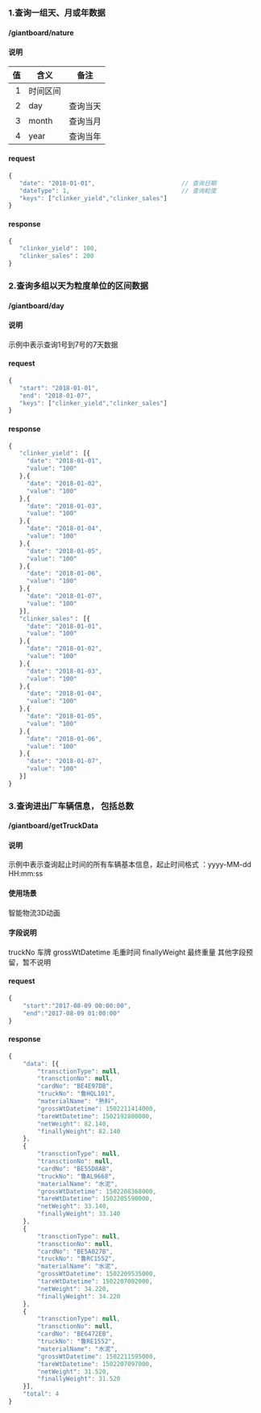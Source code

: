 ### 1.查询一组天、月或年数据

#### /giantboard/nature
#### 说明

|值|含义|备注|
| -: | - | - |
|1|时间区间||
|2|day|查询当天|
|3|month|查询当月|
|4|year|查询当年|
#### request

``` javascript
{
   "date": "2018-01-01",                        // 查询日期
   "dateType": 1,                               // 查询粒度
   "keys": ["clinker_yield","clinker_sales"]
}
```

#### response

``` javascript
{
   "clinker_yield"： 100,
   "clinker_sales"： 200
}
```

### 2.查询多组以天为粒度单位的区间数据

#### /giantboard/day

#### 说明
示例中表示查询1号到7号的7天数据
#### request

``` javascript
{
   "start": "2018-01-01",
   "end": "2018-01-07",
   "keys": ["clinker_yield","clinker_sales"]
}
```

#### response

``` javascript
{
   "clinker_yield"： [{
     "date": "2018-01-01",
     "value": "100"
   },{
     "date": "2018-01-02",
     "value": "100"
   },{
     "date": "2018-01-03",
     "value": "100"
   },{
     "date": "2018-01-04",
     "value": "100"
   },{
     "date": "2018-01-05",
     "value": "100"
   },{
     "date": "2018-01-06",
     "value": "100"
   },{
     "date": "2018-01-07",
     "value": "100"
   }],
   "clinker_sales"： [{
     "date": "2018-01-01",
     "value": "100"
   },{
     "date": "2018-01-02",
     "value": "100"
   },{
     "date": "2018-01-03",
     "value": "100"
   },{
     "date": "2018-01-04",
     "value": "100"
   },{
     "date": "2018-01-05",
     "value": "100"
   },{
     "date": "2018-01-06",
     "value": "100"
   },{
     "date": "2018-01-07",
     "value": "100"
   }]
}
```

### 3.查询进出厂车辆信息， 包括总数

#### /giantboard/getTruckData

#### 说明
示例中表示查询起止时间的所有车辆基本信息，起止时间格式 ：yyyy-MM-dd HH:mm:ss
#### 使用场景
智能物流3D动画
#### 字段说明
truckNo 车牌
grossWtDatetime 毛重时间
finallyWeight 最终重量
其他字段预留，暂不说明
#### request

``` javascript
{
    "start":"2017-08-09 00:00:00",
    "end":"2017-08-09 01:00:00"
}
```

#### response

``` javascript
{
	"data": [{
		"transctionType": null,
		"transctionNo": null,
		"cardNo": "BE4E97DB",
		"truckNo": "鲁HQL101",
		"materialName": "熟料",
		"grossWtDatetime": 1502211414000,
		"tareWtDatetime": 1502192800000,
		"netWeight": 82.140,
		"finallyWeight": 82.140
	},
	{
		"transctionType": null,
		"transctionNo": null,
		"cardNo": "BE55D8AB",
		"truckNo": "鲁AL9668",
		"materialName": "水泥",
		"grossWtDatetime": 1502208368000,
		"tareWtDatetime": 1502205590000,
		"netWeight": 33.140,
		"finallyWeight": 33.140
	},
	{
		"transctionType": null,
		"transctionNo": null,
		"cardNo": "BE5A027B",
		"truckNo": "鲁RC1552",
		"materialName": "水泥",
		"grossWtDatetime": 1502209535000,
		"tareWtDatetime": 1502207002000,
		"netWeight": 34.220,
		"finallyWeight": 34.220
	},
	{
		"transctionType": null,
		"transctionNo": null,
		"cardNo": "BE6472EB",
		"truckNo": "鲁RE1552",
		"materialName": "水泥",
		"grossWtDatetime": 1502211595000,
		"tareWtDatetime": 1502207097000,
		"netWeight": 31.520,
		"finallyWeight": 31.520
	}],
	"total": 4
}
```
